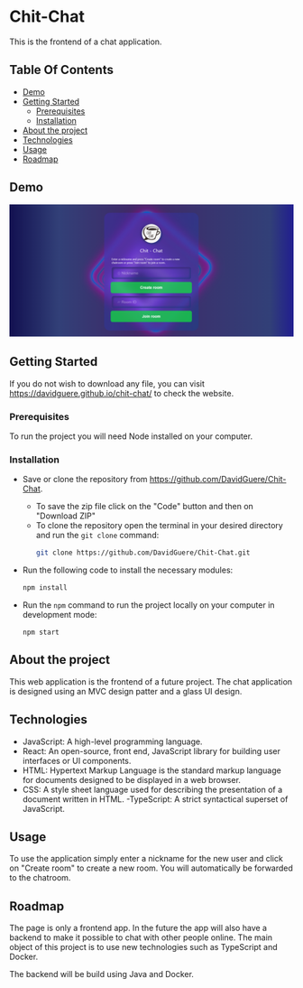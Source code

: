 # Chit-Chat

This is the frontend of a chat application.

## Table Of Contents

- [Demo](#demo)
- [Getting Started](#getting-started)
  - [Prerequisites](#Prerequisites)
  - [Installation](#installation)
- [About the project](#about-the-project)
- [Technologies](#technologies)
- [Usage](#usage)
- [Roadmap](#roadmap)

## Demo

![](images/demo.png)

## Getting Started

If you do not wish to download any file, you can visit https://davidguere.github.io/chit-chat/ to check the website.

### Prerequisites

To run the project you will need Node installed on your computer.

### Installation

- Save or clone the repository from https://github.com/DavidGuere/Chit-Chat.

  - To save the zip file click on the "Code" button and then on "Download ZIP"
  - To clone the repository open the terminal in your desired directory and run the `git clone` command:
    ```sh
    git clone https://github.com/DavidGuere/Chit-Chat.git
    ```

- Run the following code to install the necessary modules:
  ```sh
  npm install
  ```
- Run the `npm` command to run the project locally on your computer in development mode:

  ```
  npm start
  ```

## About the project

This web application is the frontend of a future project. The chat application is designed using an MVC design patter and a glass UI design.

## Technologies

- JavaScript: A high-level programming language.
- React: An open-source, front end, JavaScript library for building user interfaces or UI components.
- HTML: Hypertext Markup Language is the standard markup language for documents designed to be displayed in a web browser.
- CSS: A style sheet language used for describing the presentation of a document written in HTML.
  -TypeScript: A strict syntactical superset of JavaScript.

## Usage

To use the application simply enter a nickname for the new user and click on "Create room" to create a new room. You will automatically be forwarded to the chatroom.

## Roadmap

The page is only a frontend app. In the future the app will also have a backend to make it possible to chat with other people online. The main object of this project is to use new technologies such as TypeScript and Docker.

The backend will be build using Java and Docker.

